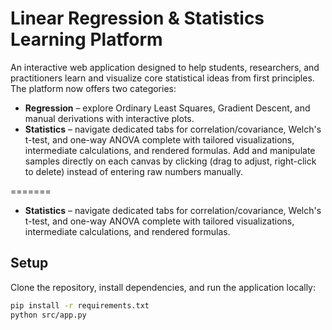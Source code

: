 # Linear Regression & Statistics Learning Platform

An interactive web application designed to help students, researchers, and practitioners learn and visualize core statistical ideas from first principles. The platform now offers two categories:

- **Regression** – explore Ordinary Least Squares, Gradient Descent, and manual derivations with interactive plots.
- **Statistics** – navigate dedicated tabs for correlation/covariance, Welch's t-test, and one-way ANOVA complete with tailored visualizations, intermediate calculations, and rendered formulas. Add and manipulate samples directly on each canvas by clicking (drag to adjust, right-click to delete) instead of entering raw numbers manually.

=======

- **Statistics** – navigate dedicated tabs for correlation/covariance, Welch's t-test, and one-way ANOVA complete with tailored visualizations, intermediate calculations, and rendered formulas.




## Setup

Clone the repository, install dependencies, and run the application locally:

```bash
pip install -r requirements.txt
python src/app.py
```

